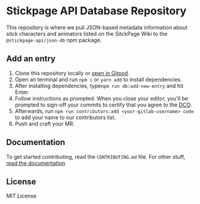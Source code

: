 # Stickpage API Database Repository

This repository is where we pull JSON-based metadata information about sitck characters and animators listed
on the SitckPage Wiki to the `@stickpage-api/json-db` npm package.

## Add an entry

1. Clone this repository locally or [open in Gitpod](https://gitpod.io/#gitlab.com/SitckPage/Database-Repository).
2. Open an terminal and run `npm i` or `yarn add` to install dependencies.
3. After installing dependencies, type`npm run db:add-new-entry` and hit Enter.
4. Follow instructions as prompted. When you close your editor, you'll be prompted to sign-off your commits to certify that you agree to the [DCO](https://developercertificate.org/).
5. Afterwards, run `npm run contributors:add <your-gitlab-username> code`
to add your name to our contributors list.
6. Push and craft your MR.

## Documentation

To get started contributing, read the `CONTRIBUTING.md` file. For other stuff, [read the documentation][docs]

[docs]: https://thepinsteam.gitbook.io/stickpage-community-docs/

## License

MIT License
